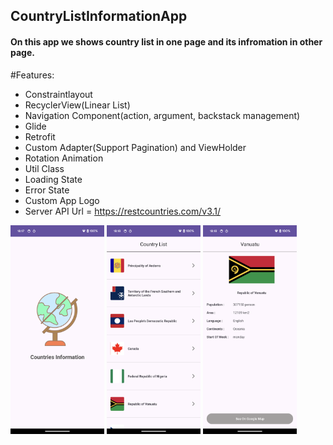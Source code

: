 <h2>CountryListInformationApp</h2>

<h4>On this app we shows country list in one page and its infromation in other page.</h4>

#Features:
- Constraintlayout
- RecyclerView(Linear List)
- Navigation Component(action, argument, backstack management)
- Glide
- Retrofit
- Custom Adapter(Support Pagination) and ViewHolder
- Rotation Animation
- Util Class
- Loading State
- Error State
- Custom App Logo
- Server API Url = https://restcountries.com/v3.1/

<div>
  <img src="https://github.com/Samadihadis/CountryInformationApplication/blob/master/screenshot/Version1_Page1_Intro.png" width="150">
  <img src="https://github.com/Samadihadis/CountryInformationApplication/blob/master/screenshot/Version1_Page2_List.png" width="150">
  <img src="https://github.com/Samadihadis/CountryInformationApplication/blob/master/screenshot/Version1_Page3_Detail.png" width="150">
</div>
